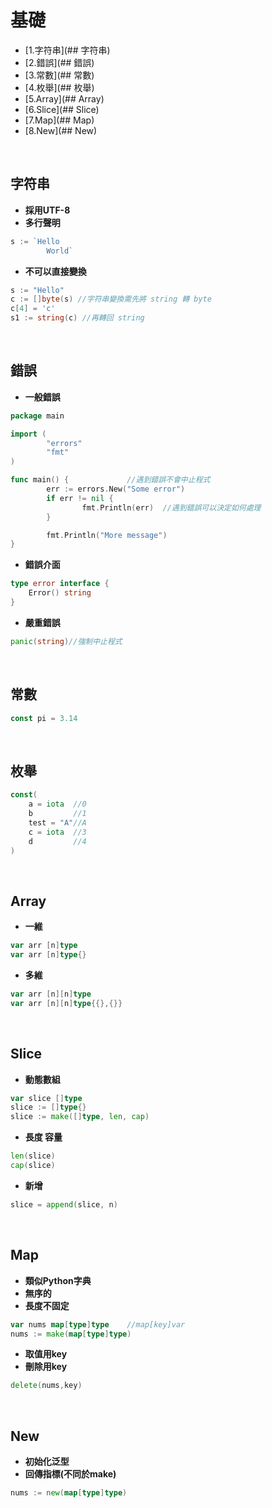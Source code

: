 # 基礎

* [1.字符串](## 字符串)
* [2.錯誤](## 錯誤)
* [3.常數](## 常數)
* [4.枚舉](## 枚舉)
* [5.Array](## Array)
* [6.Slice](## Slice)
* [7.Map](## Map)
* [8.New](## New)

<br>

## 字符串

* **採用UTF-8**
* **多行聲明**

```go
s := `Hello
        World`
```

* **不可以直接變換**
```go
s := "Hello"
c := []byte(s) //字符串變換需先將 string 轉 byte
c[4] = 'c'
s1 := string(c) //再轉回 string
```

<br>

## 錯誤

* **一般錯誤**
```go
package main                              

import (                                  
        "errors"                          
        "fmt"                             
)                                         

func main() {             //遇到錯誤不會中止程式                
        err := errors.New("Some error")   
        if err != nil {                   
                fmt.Println(err)  //遇到錯誤可以決定如何處理    
        }                                 

        fmt.Println("More message")       
}
```
* **錯誤介面**
```go
type error interface {
    Error() string
}
```
* **嚴重錯誤**
```go
panic(string)//強制中止程式
```

<br>

## 常數
```go
const pi = 3.14
```
<br>

## 枚舉
```go
const(
    a = iota  //0
    b         //1
    test = "A"//A
    c = iota  //3
    d         //4
)
```

<br>

## Array
* **一維**
```go
var arr [n]type
var arr [n]type{}
```
* **多維**
```go
var arr [n][n]type
var arr [n][n]type{{},{}}
```

<br>

## Slice
* **動態數組**
```go
var slice []type
slice := []type{}
slice := make([]type, len, cap)
```
* **長度 容量**
```go
len(slice)
cap(slice)
```
* **新增**
```go
slice = append(slice, n)
```

<br>

## Map
* **類似Python字典**
* **無序的**
* **長度不固定**
```go
var nums map[type]type    //map[key]var
nums := make(map[type]type)
```
* **取值用key**
* **刪除用key**
```go
delete(nums,key)
```

<br>

## New
* **初始化泛型**
* **回傳指標(不同於make)**
```go
nums := new(map[type]type)
```

